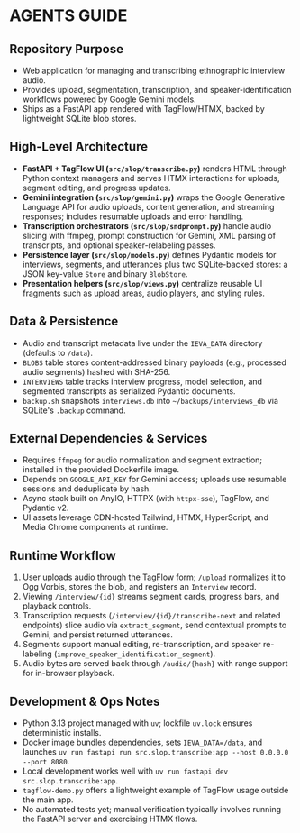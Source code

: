 # AGENTS GUIDE

## Repository Purpose
- Web application for managing and transcribing ethnographic interview audio.
- Provides upload, segmentation, transcription, and speaker-identification workflows powered by Google Gemini models.
- Ships as a FastAPI app rendered with TagFlow/HTMX, backed by lightweight SQLite blob stores.

## High-Level Architecture
- **FastAPI + TagFlow UI (`src/slop/transcribe.py`)** renders HTML through Python context managers and serves HTMX interactions for uploads, segment editing, and progress updates.
- **Gemini integration (`src/slop/gemini.py`)** wraps the Google Generative Language API for audio uploads, content generation, and streaming responses; includes resumable uploads and error handling.
- **Transcription orchestrators (`src/slop/sndprompt.py`)** handle audio slicing with ffmpeg, prompt construction for Gemini, XML parsing of transcripts, and optional speaker-relabeling passes.
- **Persistence layer (`src/slop/models.py`)** defines Pydantic models for interviews, segments, and utterances plus two SQLite-backed stores: a JSON key-value `Store` and binary `BlobStore`.
- **Presentation helpers (`src/slop/views.py`)** centralize reusable UI fragments such as upload areas, audio players, and styling rules.

## Data & Persistence
- Audio and transcript metadata live under the `IEVA_DATA` directory (defaults to `/data`).
- `BLOBS` table stores content-addressed binary payloads (e.g., processed audio segments) hashed with SHA-256.
- `INTERVIEWS` table tracks interview progress, model selection, and segmented transcripts as serialized Pydantic documents.
- `backup.sh` snapshots `interviews.db` into `~/backups/interviews_db` via SQLite's `.backup` command.

## External Dependencies & Services
- Requires `ffmpeg` for audio normalization and segment extraction; installed in the provided Dockerfile image.
- Depends on `GOOGLE_API_KEY` for Gemini access; uploads use resumable sessions and deduplicate by hash.
- Async stack built on AnyIO, HTTPX (with `httpx-sse`), TagFlow, and Pydantic v2.
- UI assets leverage CDN-hosted Tailwind, HTMX, HyperScript, and Media Chrome components at runtime.

## Runtime Workflow
1. User uploads audio through the TagFlow form; `/upload` normalizes it to Ogg Vorbis, stores the blob, and registers an `Interview` record.
2. Viewing `/interview/{id}` streams segment cards, progress bars, and playback controls.
3. Transcription requests (`/interview/{id}/transcribe-next` and related endpoints) slice audio via `extract_segment`, send contextual prompts to Gemini, and persist returned utterances.
4. Segments support manual editing, re-transcription, and speaker re-labeling (`improve_speaker_identification_segment`).
5. Audio bytes are served back through `/audio/{hash}` with range support for in-browser playback.

## Development & Ops Notes
- Python 3.13 project managed with `uv`; lockfile `uv.lock` ensures deterministic installs.
- Docker image bundles dependencies, sets `IEVA_DATA=/data`, and launches `uv run fastapi run src.slop.transcribe:app --host 0.0.0.0 --port 8080`.
- Local development works well with `uv run fastapi dev src.slop.transcribe:app`.
- `tagflow-demo.py` offers a lightweight example of TagFlow usage outside the main app.
- No automated tests yet; manual verification typically involves running the FastAPI server and exercising HTMX flows.
